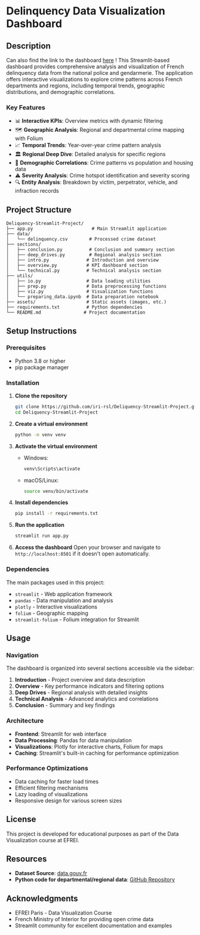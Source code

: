 # Delinquency Data Visualization Dashboard

## Description

Can also find the link to the dashboard [here](https://deliquency-app-project-hgiwuyfbum4ebrfsrhd4fx.streamlit.app/) !
This Streamlit-based dashboard provides comprehensive analysis and visualization of French delinquency data from the national police and gendarmerie. The application offers interactive visualizations to explore crime patterns across French departments and regions, including temporal trends, geographic distributions, and demographic correlations.

### Key Features
- 📊 **Interactive KPIs**: Overview metrics with dynamic filtering
- 🗺️ **Geographic Analysis**: Regional and departmental crime mapping with Folium
- 📈 **Temporal Trends**: Year-over-year crime pattern analysis
- 🏛️ **Regional Deep Dive**: Detailed analysis for specific regions
- 👥 **Demographic Correlations**: Crime patterns vs population and housing data
- ⚠️ **Severity Analysis**: Crime hotspot identification and severity scoring
- 🔍 **Entity Analysis**: Breakdown by victim, perpetrator, vehicle, and infraction records

## Project Structure

```
Deliquency-Streamlit-Project/
├── app.py                      # Main Streamlit application
├── data/
│   └── delinquency.csv        # Processed crime dataset
├── sections/
│   ├── conclusion.py          # Conclusion and summary section
│   ├── deep_drives.py         # Regional analysis section
│   ├── intro.py              # Introduction and overview
│   ├── overview.py           # KPI dashboard section
│   └── technical.py          # Technical analysis section
├── utils/
│   ├── io.py                 # Data loading utilities
│   ├── prep.py               # Data preprocessing functions
│   ├── viz.py                # Visualization functions
│   └── preparing_data.ipynb  # Data preparation notebook
├── assets/                   # Static assets (images, etc.)
├── requirements.txt          # Python dependencies
└── README.md                # Project documentation
```

## Setup Instructions

### Prerequisites
- Python 3.8 or higher
- pip package manager

### Installation

1. **Clone the repository**
   ```bash
   git clone https://github.com/iri-rsl/Deliquency-Streamlit-Project.git
   cd Deliquency-Streamlit-Project
   ```

2. **Create a virtual environment**
   ```bash
   python -m venv venv
   ```

3. **Activate the virtual environment**
   - Windows:
     ```bash
     venv\Scripts\activate
     ```
   - macOS/Linux:
     ```bash
     source venv/bin/activate
     ```

4. **Install dependencies**
   ```bash
   pip install -r requirements.txt
   ```

5. **Run the application**
   ```bash
   streamlit run app.py
   ```

6. **Access the dashboard**
   Open your browser and navigate to `http://localhost:8501` if it doesn't open automatically.

### Dependencies

The main packages used in this project:
- `streamlit` - Web application framework
- `pandas` - Data manipulation and analysis
- `plotly` - Interactive visualizations
- `folium` - Geographic mapping
- `streamlit-folium` - Folium integration for Streamlit

## Usage

### Navigation
The dashboard is organized into several sections accessible via the sidebar:

1. **Introduction** - Project overview and data description
2. **Overview** - Key performance indicators and filtering options
3. **Deep Drives** - Regional analysis with detailed insights
4. **Technical Analysis** - Advanced analytics and correlations
5. **Conclusion** - Summary and key findings

### Architecture
- **Frontend**: Streamlit for web interface
- **Data Processing**: Pandas for data manipulation
- **Visualizations**: Plotly for interactive charts, Folium for maps
- **Caching**: Streamlit's built-in caching for performance optimization

### Performance Optimizations
- Data caching for faster load times
- Efficient filtering mechanisms
- Lazy loading of visualizations
- Responsive design for various screen sizes

## License

This project is developed for educational purposes as part of the Data Visualization course at EFREI.

## Resources
- **Dataset Source**: [data.gouv.fr](https://www.data.gouv.fr/datasets/bases-statistiques-communale-departementale-et-regionale-de-la-delinquance-enregistree-par-la-police-et-la-gendarmerie-nationales/#/resources/93438d99-b493-499c-b39f-7de46fa58669)
- **Python code for departmental/regional data**: [GitHub Repository](https://gist.github.com/mlorant/b4d7bb6f96c47776c8082cf7af44ad95)


## Acknowledgments

- EFREI Paris - Data Visualization Course
- French Ministry of Interior for providing open crime data
- Streamlit community for excellent documentation and examples 

